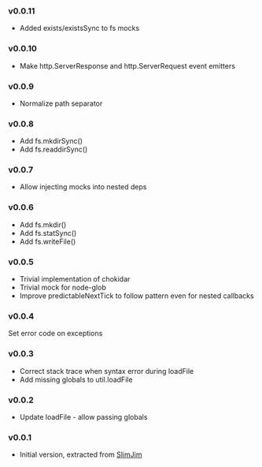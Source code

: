 ### v0.0.11
* Added exists/existsSync to fs mocks

### v0.0.10
* Make http.ServerResponse and http.ServerRequest event emitters

### v0.0.9
* Normalize path separator

### v0.0.8
* Add fs.mkdirSync()
* Add fs.readdirSync()

### v0.0.7
* Allow injecting mocks into nested deps

### v0.0.6
* Add fs.mkdir()
* Add fs.statSync()
* Add fs.writeFile()

### v0.0.5
* Trivial implementation of chokidar
* Trivial mock for node-glob
* Improve predictableNextTick to follow pattern even for nested callbacks

### v0.0.4
Set error code on exceptions

### v0.0.3
* Correct stack trace when syntax error during loadFile
* Add missing globals to util.loadFile

### v0.0.2
* Update loadFile - allow passing globals

### v0.0.1
* Initial version, extracted from [SlimJim]

[SlimJim]: https://github.com/vojtajina/slim-jim/
